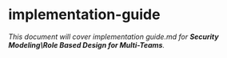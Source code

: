 # implementation-guide

_This document will cover implementation guide.md for **Security Modeling\Role Based Design for Multi-Teams**._
